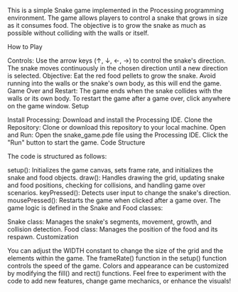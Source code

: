This is a simple Snake game implemented in the Processing programming environment. The game allows players to control a snake that grows in size as it consumes food. The objective is to grow the snake as much as possible without colliding with the walls or itself.

How to Play

Controls: Use the arrow keys (↑, ↓, ←, →) to control the snake's direction. The snake moves continuously in the chosen direction until a new direction is selected. Objective: Eat the red food pellets to grow the snake. Avoid running into the walls or the snake's own body, as this will end the game. Game Over and Restart: The game ends when the snake collides with the walls or its own body. To restart the game after a game over, click anywhere on the game window. Setup

Install Processing: Download and install the Processing IDE. Clone the Repository: Clone or download this repository to your local machine. Open and Run: Open the snake_game.pde file using the Processing IDE. Click the "Run" button to start the game. Code Structure

The code is structured as follows:

setup(): Initializes the game canvas, sets frame rate, and initializes the snake and food objects. draw(): Handles drawing the grid, updating snake and food positions, checking for collisions, and handling game over scenarios. keyPressed(): Detects user input to change the snake's direction. mousePressed(): Restarts the game when clicked after a game over. The game logic is defined in the Snake and Food classes:

Snake class: Manages the snake's segments, movement, growth, and collision detection. Food class: Manages the position of the food and its respawn. Customization

You can adjust the WIDTH constant to change the size of the grid and the elements within the game. The frameRate() function in the setup() function controls the speed of the game. Colors and appearance can be customized by modifying the fill() and rect() functions. Feel free to experiment with the code to add new features, change game mechanics, or enhance the visuals!
